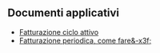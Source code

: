 ## Documenti applicativi
- [Fatturazione ciclo attivo](Sorgenti/DOC/TA/B£AMO/V5FATT_00)
- [Fatturazione periodica, come fare&-x3f;](Sorgenti/DOC/TA/B£AMO/V5FATT_01)
